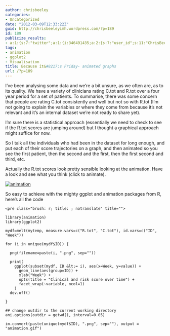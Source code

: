 ```yaml
---
author: chrisbeeley
categories:
- Uncategorized
date: "2012-03-09T12:33:22Z"
guid: http://chrisbeeleyimh.wordpress.com/?p=189
id: 189
publicize_results:
- a:1:{s:7:"twitter";a:1:{i:346491435;a:2:{s:7:"user_id";s:11:"ChrisBeeley";s:7:"post_id";s:18:"178096180394340352";}}}
tags:
- animation
- ggplot2
- Visualisation
title: Because it&#8217;s Friday- animated graphs
url: /?p=189
---
```


I’ve been analysing some data and we’re a bit unsure, as we often are, as to its quality. We have a variety of clinicians rating C.tot and R.tot over a four year period for a set of patients. To summarise, there was some concern that people are rating C.tot consistently and well but not so with R.tot (I’m not going to explain the variables or where they come from because it’s not relevant and it’s an internal dataset we’re not ready to share yet).

I’m sure there is a statistical approach (essentially we need to check to see if the R.tot scores are jumping around) but I thought a graphical approach might suffice for now.

So I talk all the individuals who had been in the dataset for long enough, and put each of their score trajectories on a graph, and then animated so you see the first patient, then the second and the first, then the first second and third, etc.

Actually the R.tot scores look pretty sensible looking at the animation. Have a look and see what you think (click to animate).

[![](http://chrisbeeley.net/wp-content/uploads/2012/03/animation.gif?w=300 "animation")](http://chrisbeeley.net/wp-content/uploads/2012/03/animation.gif)

So easy to achieve with the mighty ggplot and animation packages from R, here’s all the code

```
<pre class="brush: r; title: ; notranslate" title="">

library(animation)
library(ggplot2)

mydf=melt(mytemp, measure.vars=c("R.tot", "C.tot"), id.vars=c("ID", "Week"))

for (i in unique(mydf$ID)) {
  
  png(filename=paste(i, ".png", sep=""))
  
  print(
    ggplot(subset(mydf, ID &lt;= i), aes(x=Week, y=value)) + 
      geom_line(aes(group=ID)) +
      xlab("Week") + 
      opts(title = "Clinical and risk score over time") +
      facet_wrap(~variable, ncol=1)
    )
  dev.off()
  
}

## change outdir to the current working directory
ani.options(outdir = getwd(), interval=0.05)

im.convert(paste(unique(mydf$ID), ".png", sep=""), output = "animation.gif")

```